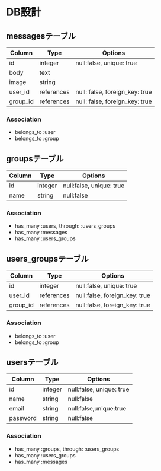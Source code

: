 # DB設計

## messagesテーブル

|Column|Type|Options|
|------|----|-------|
|id|integer|null:false, unique: true|
|body|text||
|image|string||
|user_id|references|null: false, foreign_key: true|
|group_id|references|null: false, foreign_key: true|

### Association
- belongs_to :user
- belongs_to :group


## groupsテーブル

|Column|Type|Options|
|------|----|-------|
|id|integer|null:false, unique: true|
|name|string|null:false|

### Association
- has_many :users, through: :users_groups
- has_many :messages
- has_many :users_groups


## users_groupsテーブル

|Column|Type|Options|
|------|----|-------|
|id|integer|null:false, unique: true|
|user_id|references|null:false, foreign_key: true|
|group_id|references|null:false, foreign_key: true|

### Association
- belongs_to :user
- belongs_to :group


## usersテーブル

|Column|Type|Options|
|------|----|-------|
|id|integer|null:false, unique: true|
|name|string|null:false|
|email|string|null:false,unique:true|
|password|string|null:false|

### Association
- has_many :groups, through: :users_groups
- has_many :users_groups
- has_many :messages
